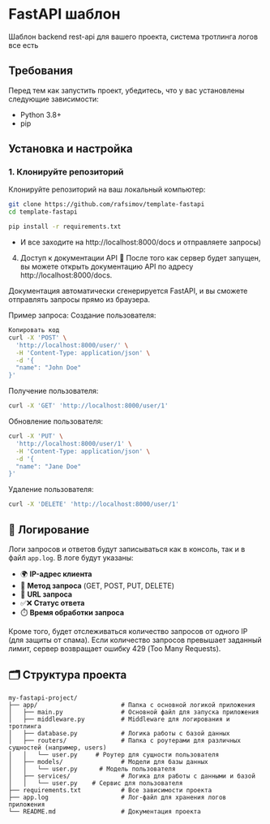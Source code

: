 # FastAPI шаблон

Шаблон backend rest-api для вашего проекта, система тротлинга логов все есть

## Требования

Перед тем как запустить проект, убедитесь, что у вас установлены следующие зависимости:

- Python 3.8+
- pip

## Установка и настройка

### 1. Клонируйте репозиторий

Клонируйте репозиторий на ваш локальный компьютер:

```bash
git clone https://github.com/rafsimov/template-fastapi
cd template-fastapi
```
```bash
pip install -r requirements.txt
```
- И все заходите на http://localhost:8000/docs и отправляете запросы)

4. Доступ к документации API 📑
После того как сервер будет запущен, вы можете открыть документацию API по адресу http://localhost:8000/docs.


Документация автоматически сгенерируется FastAPI, и вы сможете отправлять запросы прямо из браузера.

Пример запроса:
Создание пользователя:
```bash
Копировать код
curl -X 'POST' \
  'http://localhost:8000/user/' \
  -H 'Content-Type: application/json' \
  -d '{
  "name": "John Doe"
}'
```
Получение пользователя:
```bash
curl -X 'GET' 'http://localhost:8000/user/1'
```
Обновление пользователя:
```bash
curl -X 'PUT' \
  'http://localhost:8000/user/1' \
  -H 'Content-Type: application/json' \
  -d '{
  "name": "Jane Doe"
}'
```
Удаление пользователя:
```bash
curl -X 'DELETE' 'http://localhost:8000/user/1'
```

## 📝 Логирование

Логи запросов и ответов будут записываться как в консоль, так и в файл `app.log`. В логе будут указаны:

- 🌍 **IP-адрес клиента**
- 🔄 **Метод запроса** (GET, POST, PUT, DELETE)
- 📡 **URL запроса**
- ✅❌ **Статус ответа**
- ⏱️ **Время обработки запроса**

Кроме того, будет отслеживаться количество запросов от одного IP (для защиты от спама). Если количество запросов превышает заданный лимит, сервер возвращает ошибку 429 (Too Many Requests).


## 🗂 Структура проекта

```plaintext
my-fastapi-project/
├── app/                       # Папка с основной логикой приложения
│   ├── main.py                # Основной файл для запуска приложения
│   ├── middleware.py          # Middleware для логирования и тротлинга
│   ├── database.py            # Логика работы с базой данных
│   ├── routers/               # Папка с роутерами для различных сущностей (например, users)
│   │   └── user.py     # Роутер для сущности пользователя
│   ├── models/                # Модели для базы данных
│   │   └── user.py      # Модель пользователя
│   ├── services/              # Логика для работы с данными и базой
│   │   └── user.py    # Сервис для пользователя
├── requirements.txt           # Все зависимости проекта
├── app.log                    # Лог-файл для хранения логов приложения
└── README.md                  # Документация проекта

